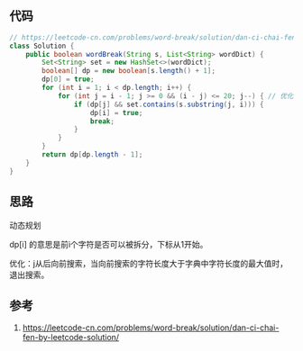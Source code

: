 ## 代码

```java
// https://leetcode-cn.com/problems/word-break/solution/dan-ci-chai-fen-by-leetcode-solution/
class Solution {
    public boolean wordBreak(String s, List<String> wordDict) {
        Set<String> set = new HashSet<>(wordDict);
        boolean[] dp = new boolean[s.length() + 1];
        dp[0] = true;
        for (int i = 1; i < dp.length; i++) {
            for (int j = i - 1; j >= 0 && (i - j) <= 20; j--) { // 优化：&& (i - j) <= 20
                if (dp[j] && set.contains(s.substring(j, i))) {
                    dp[i] = true;
                    break;
                }
            }
        }
        return dp[dp.length - 1];
    }
}
```



## 思路

动态规划

dp[i] 的意思是前i个字符是否可以被拆分，下标从1开始。

优化：j从后向前搜索，当向前搜索的字符长度大于字典中字符长度的最大值时，退出搜索。

## 参考

1. https://leetcode-cn.com/problems/word-break/solution/dan-ci-chai-fen-by-leetcode-solution/